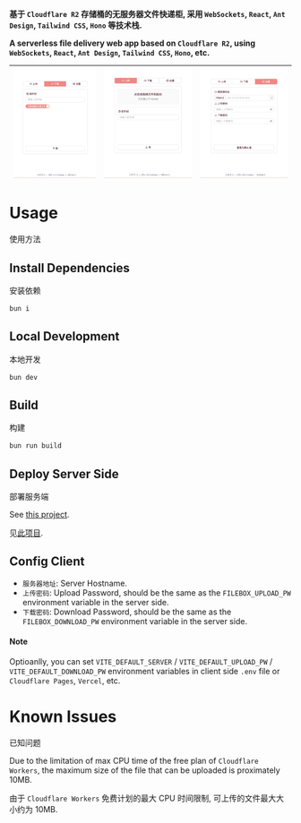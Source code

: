 **基于 `Cloudflare R2` 存储桶的无服务器文件快递柜, 采用 `WebSockets`, `React`, `Ant Design`, `Tailwind CSS`, `Hono` 等技术栈.**

**A serverless file delivery web app based on `Cloudflare R2`, using `WebSockets`, `React`, `Ant Design`, `Tailwind CSS`, `Hono`, etc.**

|![](README_1.png)|![](README_2.png)|![](README_3.png)|
|:---:|:---:|:---:|

# Usage
使用方法

## Install Dependencies
安装依赖

```bash
bun i
```

## Local Development
本地开发

```bash
bun dev
```

## Build
构建

```bash
bun run build
```

## Deploy Server Side
部署服务端

See [this project](https://github.com/LeafYeeXYZ/MyAPIs).

见[此项目](https://github.com/LeafYeeXYZ/MyAPIs).

## Config Client
- `服务器地址`: Server Hostname.
- `上传密码`: Upload Password, should be the same as the `FILEBOX_UPLOAD_PW` environment variable in the server side.
- `下载密码`: Download Password, should be the same as the `FILEBOX_DOWNLOAD_PW` environment variable in the server side.

#### Note
Optioanlly, you can set `VITE_DEFAULT_SERVER` / `VITE_DEFAULT_UPLOAD_PW` / `VITE_DEFAULT_DOWNLOAD_PW` environment variables in client side `.env` file or `Cloudflare Pages`, `Vercel`, etc.

# Known Issues
已知问题

Due to the limitation of max CPU time of the free plan of `Cloudflare Workers`, the maximum size of the file that can be uploaded is proximately 10MB.

由于 `Cloudflare Workers` 免费计划的最大 CPU 时间限制, 可上传的文件最大大小约为 10MB.